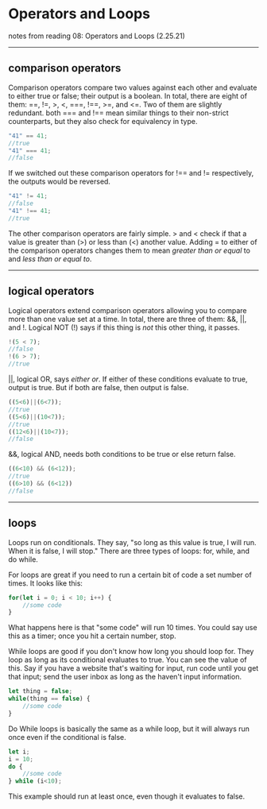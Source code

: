 # Operators and Loops

notes from reading 08: Operators and Loops (2.25.21)

----

## comparison operators

Comparison operators compare two values against each other and evaluate to either true or false; their output is a boolean. In total, there are eight of them: ==, !=, >, <, ===, !==, >=, and <=. Two of them are slightly redundant. both === and !== mean similar things to their non-strict counterparts, but they also check for equivalency in type.

````js
"41" == 41;
//true
"41" === 41;
//false
````

If we switched out these comparison operators for !== and != respectively, the outputs would be reversed.


````js
"41" != 41;
//false
"41" !== 41;
//true
````

The other comparison operators are fairly simple. > and < check if that a value is greater than (>) or less than (<) another value. Adding = to either of the comparison operators changes them to mean *greater than or equal* to and *less than or equal to*.

----

## logical operators

Logical operators extend comparison operators allowing you to compare more than one value set at a time. In total, there are three of them: &&, ||, and !. Logical NOT (!) says if this thing is *not* this other thing, it passes.

````js
!(5 < 7);
//false
!(6 > 7);
//true
````

||, logical OR, says *either or*. If either of these conditions evaluate to true, output is true. But if both are false, then output is false.

````js
((5<6)||(6<7));
//true
((5<6)||(10<7));
//true
((12<6)||(10<7));
//false
````

&&, logical AND, needs both conditions to be true or else return false.

````js
((6<10) && (6<12));
//true
((6>10) && (6<12))
//false
````

----

## loops

Loops run on conditionals. They say, "so long as this value is true, I will run. When it is false, I will stop." There are three types of loops: for, while, and do while.

For loops are great if you need to run a certain bit of code a set number of times. It looks like this:

````js
for(let i = 0; i < 10; i++) {
    //some code
}
````

What happens here is that "some code" will run 10 times. You could say use this as a timer; once you hit a certain number, stop.

While loops are good if you don't know how long you should loop for. They loop as long as its conditional evaluates to true. You can see the value of this. Say if you have a website that's waiting for input, run code until you get that input; send the user inbox as long as the haven't input information.

````js
let thing = false;
while(thing == false) {
    //some code
}
````

Do While loops is basically the same as a while loop, but it will always run once even if the conditional is false.

````js
let i;
i = 10;
do {
    //some code
} while (i<10);
````

This example should run at least once, even though it evaluates to false.